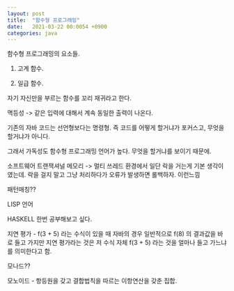 ```yaml
---
layout: post
title:  "함수형 프로그래밍"
date:   2021-03-22 00:0054 +0900
categories: java
---
```


함수형 프로그래밍의 요소들.

1. 고계 함수.

2. 일급 함수.


자기 자신만을 부르는 함수를 꼬리 재귀라고 한다.

멱등성 -> 같은 입력에 대해서 계속 동일한 출력이 나온다.

기존의 자바 코드는 선언형보다는 명령형.
즉 코드를 어떻게 할거냐가 포커스고, 무엇을 할거냐가 아니다.

그래서 가독성도 함수형 프로그래밍 언어가 높다. 무엇을 할거냐를 보이기 때문에.

소프트웨어 트랜잭셔널 메모리 -> 멀티 쓰레드 환경에서 일단 락을 거는게 기본 생각이였는데. 락을 걸지 말고 그냥 처리하다가 오류가 발생하면 롤백하자. 이런느낌

패턴매칭??

LISP 언어

HASKELL 한번 공부해보고 싶다.

지연 평가 - f(3 + 5) 라는 수식이 있을 때 자바의 경우 일반적으로 f(8) 의 결과값을 바로 들고 가지만 지연 평가라는 것은 저 수식 자체 f(3 + 5) 라는 것을 얼마나 들고 가느냐를 의미한다고 함.

모나드??

모노이드 - 항등원을 갖고 결합법칙을 따르는 이항연산을 갖춘 집합.
